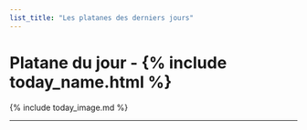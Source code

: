 ```yaml
---
list_title: "Les platanes des derniers jours"
---
```


<h1 class="center">
  Platane du jour - {% include today_name.html %}
</h1>

{% include today_image.md %}

---
